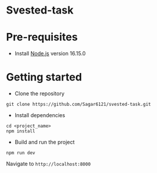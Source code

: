 # Svested-task

# Pre-requisites
- Install [Node.js](https://nodejs.org/en/) version 16.15.0


# Getting started
- Clone the repository
```
git clone https://github.com/Sagar6121/svested-task.git
```
- Install dependencies
```
cd <project_name>
npm install
```
- Build and run the project
```
npm run dev
```
  Navigate to `http://localhost:8000`
